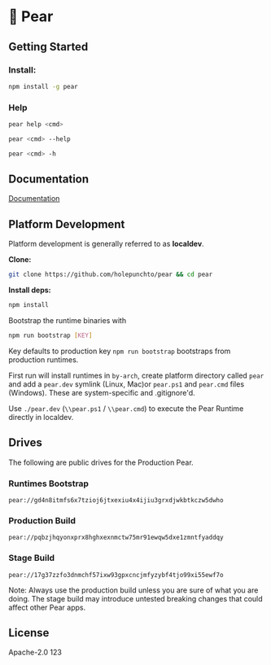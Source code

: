 # 🍐 Pear

## Getting Started

### Install:

```sh
npm install -g pear
```

### Help

```sh
pear help <cmd>
```

```sh
pear <cmd> --help
```

```sh
pear <cmd> -h
```

## Documentation

[Documentation](https://docs.pears.com)

## Platform Development

Platform development is generally referred to as **localdev**.

**Clone:**

```sh
git clone https://github.com/holepunchto/pear && cd pear
```

**Install deps:**

```sh
npm install
```

Bootstrap the runtime binaries with

```sh
npm run bootstrap [KEY]
```

Key defaults to production key `npm run bootstrap` bootstraps from production runtimes.

First run will install runtimes in `by-arch`, create platform directory called `pear` and add a `pear.dev` symlink (Linux, Mac)or `pear.ps1` and `pear.cmd` files (Windows). These are system-specific and .gitignore'd.

Use `./pear.dev` (`\\pear.ps1` / `\\pear.cmd`) to execute the Pear Runtime directly in localdev.


## Drives

The following are public drives for the Production Pear.

### Runtimes Bootstrap

```
pear://gd4n8itmfs6x7tzioj6jtxexiu4x4ijiu3grxdjwkbtkczw5dwho
```

### Production Build

```
pear://pqbzjhqyonxprx8hghxexnmctw75mr91ewqw5dxe1zmntfyaddqy
```

### Stage Build

```
pear://17g37zzfo3dnmchf57ixw93gpxcncjmfyzybf4tjo99xi55ewf7o
```

Note: Always use the production build unless you are sure of what you are doing. The stage build may introduce untested breaking changes that could affect other Pear apps.

## License

Apache-2.0
123
